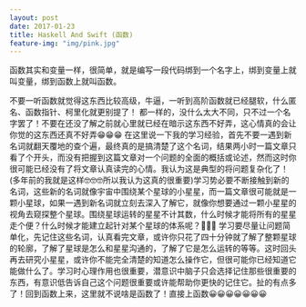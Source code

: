 ```yaml
---
layout: post
date: 2017-01-23
title: Haskell And Swift (函数)
feature-img: "img/pink.jpg"
---
```


函数其实和变量一样，很简单，就是编写一段代码绑到一个名字上，绑到变量上就叫变量，绑到函数上就叫函数。

不要一听函数就觉得这东西比较高级，牛逼，一听到高阶函数就已经腿软，什么匿名、函数指针、柯里化就更别提了！ 都一样的，没什么太大不同，只不过一个名字罢了！不要在还没了解之前就心里就已经在暗示这东西不好弄，这心情真的会让你觉的这东西还真不好弄😁😁😁 在这里说一下我的学习经验，首先不要一遇到新名词就翻天覆地的查个遍，最终真的是搞清楚了这个名词，结果两小时一篇文章只看了个开头，而没有把握到这篇文章对一个问题的全面的概括或论述，然而这时你很可能已经没有了将文章认真读完的心情。我认为这是典型的将问题复杂化了！(多年前的我就是这样🤓🤓🤓所以我认为这真的很重要)学习势必要不断接触到新的名词，这些新的名词就像宇宙中围绕某个星球的小星星，而一篇文章很可能就是一颗小星球，如果一遇到新名词就立刻去深入了解它，就像你想要通过一颗小星星的视角去窥探整个星球。围绕星球运转的星星不计其数，什么时候才能将所有的星星走个便？什么时候才能建立起针对某个星球的体系呢？🤔🤔🤔 学习要尽量让问题简单化，先记住这些名词，认真看完文章，或许你只花了四十分钟就了解了整颗星球的轮廓，了解了星球是怎么和星星沟通的，了解了它是怎么运转的等等。这时回头再去研究小星星，或许你不能完全清楚的知道怎么操作它，但很可能你已经知道它能做什么了。学习时心理作用也很重要，潜意识中脑子只会选择记住那些很重要的东西，有意识低告诉自己这个问题很重要或许能帮助你更快的记住它。扯的有点多了！回到函数上来，这里就不说啥是函数了！直接上函数😀😀😀😀😀😀😀
